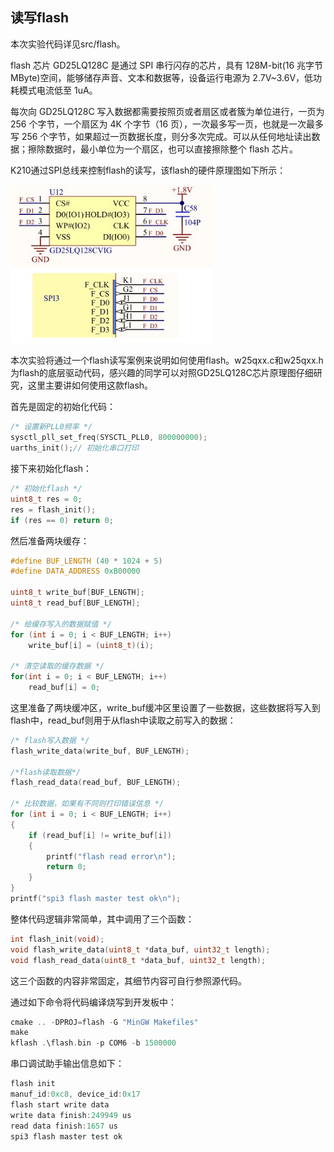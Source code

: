 ## 读写flash

本次实验代码详见src/flash。

flash 芯片 GD25LQ128C 是通过 SPI 串行闪存的芯片，具有 128M-bit(16 兆字节 MByte)空间，能够储存声音、文本和数据等，设备运行电源为 2.7V~3.6V，低功耗模式电流低至 1uA。

每次向 GD25LQ128C 写入数据都需要按照页或者扇区或者簇为单位进行，一页为 256 个字节，一个扇区为 4K 个字节（16 页），一次最多写一页，也就是一次最多写 256 个字节，如果超过一页数据长度，则分多次完成。可以从任何地址读出数据；擦除数据时，最小单位为一个扇区，也可以直接擦除整个 flash 芯片。

K210通过SPI总线来控制flash的读写，该flash的硬件原理图如下所示：

<img src="./img/01.flash.jpg" style="zoom:80%;" />

本次实验将通过一个flash读写案例来说明如何使用flash。w25qxx.c和w25qxx.h为flash的底层驱动代码，感兴趣的同学可以对照GD25LQ128C芯片原理图仔细研究，这里主要讲如何使用这款flash。

首先是固定的初始化代码：

```c
/* 设置新PLL0频率 */
sysctl_pll_set_freq(SYSCTL_PLL0, 800000000);
uarths_init();// 初始化串口打印
```

接下来初始化flash：

```c
/* 初始化flash */
uint8_t res = 0;
res = flash_init();
if (res == 0) return 0;
```

然后准备两块缓存：

```c
#define BUF_LENGTH (40 * 1024 + 5)
#define DATA_ADDRESS 0xB00000

uint8_t write_buf[BUF_LENGTH];
uint8_t read_buf[BUF_LENGTH];

/* 给缓存写入的数据赋值 */
for (int i = 0; i < BUF_LENGTH; i++)
    write_buf[i] = (uint8_t)(i);

/* 清空读取的缓存数据 */
for(int i = 0; i < BUF_LENGTH; i++)
    read_buf[i] = 0;
```

这里准备了两块缓冲区，write_buf缓冲区里设置了一些数据，这些数据将写入到flash中，read_buf则用于从flash中读取之前写入的数据：

```c
/* flash写入数据 */
flash_write_data(write_buf, BUF_LENGTH);

/*flash读取数据*/
flash_read_data(read_buf, BUF_LENGTH);

/* 比较数据，如果有不同则打印错误信息 */
for (int i = 0; i < BUF_LENGTH; i++)
{
    if (read_buf[i] != write_buf[i])
    {
        printf("flash read error\n");
        return 0;
    }
}
printf("spi3 flash master test ok\n");
```

整体代码逻辑非常简单，其中调用了三个函数：

```c
int flash_init(void);
void flash_write_data(uint8_t *data_buf, uint32_t length);
void flash_read_data(uint8_t *data_buf, uint32_t length);
```

这三个函数的内容非常固定，其细节内容可自行参照源代码。

通过如下命令将代码编译烧写到开发板中：

```c
cmake .. -DPROJ=flash -G "MinGW Makefiles"
make
kflash .\flash.bin -p COM6 -b 1500000
```

串口调试助手输出信息如下：

```c
flash init 
manuf_id:0xc8, device_id:0x17
flash start write data
write data finish:249949 us
read data finish:1657 us
spi3 flash master test ok
```



